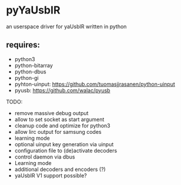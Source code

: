pyYaUsbIR
=========

an userspace driver for yaUsbIR written in python

requires:
---------
 * python3
 * python-bitarray
 * python-dbus
 * python-gi
 * pyhton-uinput: https://github.com/tuomasjjrasanen/python-uinput
 * pyusb: https://github.com/walac/pyusb

TODO:
 * remove massive debug output
 * allow to set socket as start argument
 * cleanup code and optimize for python3
 * allow lirc output for samsung codes
 * learning mode
 * optional uinput key generation via uinput
 * configuration file to (de)activate decoders
 * control daemon via dbus
 * Learning mode
 * additional decoders and encoders (?)
 * yaUsbIR V1 support possible?
